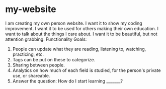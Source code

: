 # my-website
I am creating my own person website.
I want it to show my coding improvement.
I want it to be used for others making their own education.
I want to talk about the things I care about.
I want it to be beautiful, but not attention grabbing.
Functionality Goals:
1. People can update what they are reading, listening to, watching, practicing, etc.
2. Tags can be put on these to categorize.
3. Sharing between people.
4. Analytics on how much of each field is studied, for the person's private use, or shareable.
5. Answer the question: How do I start learning _______?